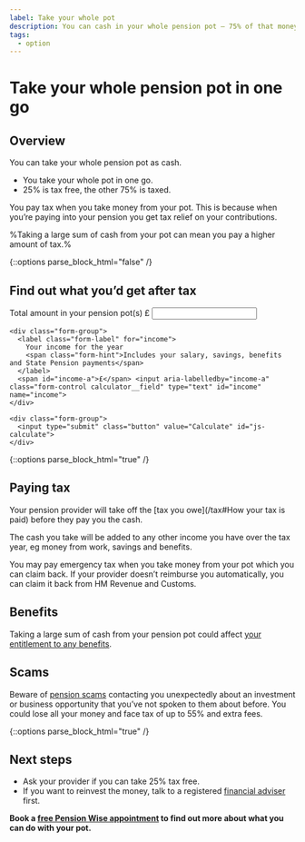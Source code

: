 ```yaml
---
label: Take your whole pot
description: You can cash in your whole pension pot – 75% of that money is taxable.
tags:
  - option
---
```


<div class="circle circle--m circle--take-whole-pot"></div>

# Take your whole pension pot in one go

## Overview

You can take your whole pension pot as cash.

- You take your whole pot in one go.
- 25% is tax free, the other 75% is taxed.

You pay tax when you take money from your pot. This is because when you’re paying into your pension you get tax relief on your contributions.

%Taking a large sum of cash from your pot can mean you pay a higher amount of tax.%

{::options parse_block_html="false" /}
<div class="calculator calculator--in-article calculator--whole-pot js-take-whole-pot-calculator">
  <h2 id="calculator">Find out what you’d get after tax</h2>

  <form action="/take-whole-pot/results#calculator" method="get">
    <div class="form-group">
      <label class="form-label" for="pot">
        Total amount in your pension pot(s)
      </label>
      <span id="pot-a">£</span> <input aria-labelledby="pot-a" class="form-control calculator__field" type="text" id="pot" name="pot">
    </div>

    <div class="form-group">
      <label class="form-label" for="income">
        Your income for the year
        <span class="form-hint">Includes your salary, savings, benefits and State Pension payments</span>
      </label>
      <span id="income-a">£</span> <input aria-labelledby="income-a" class="form-control calculator__field" type="text" id="income" name="income">
    </div>

    <div class="form-group">
      <input type="submit" class="button" value="Calculate" id="js-calculate">
    </div>
  </form>
</div>
{::options parse_block_html="true" /}

## Paying tax

Your pension provider will take off the [tax you owe](/tax#How your tax is paid) before they pay you the cash.

The cash you take will be added to any other income you have over the tax year, eg money from work, savings and benefits.

You may pay emergency tax when you take money from your pot which you can claim back. If your provider doesn’t reimburse you automatically, you can claim it back from HM Revenue and Customs.

## Benefits

Taking a large sum of cash from your pension pot could affect [your entitlement to any benefits](/benefits).

## Scams

Beware of [pension scams](/scams) contacting you unexpectedly about an investment or business opportunity that you’ve not spoken to them about before. You could lose all your money and face tax of up to 55% and extra fees.

{::options parse_block_html="true" /}
<div class="next-steps next-steps--whole-pot">

## Next steps

- Ask your provider if you can take 25% tax free.
- If you want to reinvest the money, talk to a registered [financial adviser](/financial-advice) first.

**Book a [free Pension Wise appointment](/appointments) to find out more about what you can do with your pot.**

</div>
